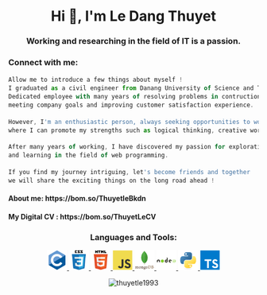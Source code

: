 <h1 align="center">Hi 👋, I'm Le Dang Thuyet</h1>
<h3 align="center">Working and researching in the field of IT is a passion.</h3>

<h3 align="left">Connect with me:</h3>
<p align="left">
</p>

```js
Allow me to introduce a few things about myself !
I graduated as a civil engineer from Danang University of Science and Technology.
Dedicated employee with many years of resolving problems in contruction and hotels career, 
meeting company goals and improving customer satisfaction e﻿xperience. 

However, I'm an enthusiastic person, always seeking opportunities to work in an environment 
where I can promote my strengths such as logical thinking, creative working and in-depth research.

After many years of working, I have discovered my passion for exploration
and learning in the field of web programming.

If you find my journey intriguing, let's become friends and together
we will share the exciting things on the long road ahead !
```

<h4>
  About me: https://bom.so/ThuyetleBkdn
</h4>
<h4>
  My Digital CV : https://bom.so/ThuyetLeCV
</h4>

<h3 align="center">Languages and Tools:</h3>
<p align="center"> <a href="https://www.cprogramming.com/" target="_blank" rel="noreferrer"> <img src="https://raw.githubusercontent.com/devicons/devicon/master/icons/c/c-original.svg" alt="c" width="40" height="40"/> </a> <a href="https://www.w3schools.com/css/" target="_blank" rel="noreferrer"> <img src="https://raw.githubusercontent.com/devicons/devicon/master/icons/css3/css3-original-wordmark.svg" alt="css3" width="40" height="40"/> </a> <a href="https://www.w3.org/html/" target="_blank" rel="noreferrer"> <img src="https://raw.githubusercontent.com/devicons/devicon/master/icons/html5/html5-original-wordmark.svg" alt="html5" width="40" height="40"/> </a> <a href="https://developer.mozilla.org/en-US/docs/Web/JavaScript" target="_blank" rel="noreferrer"> <img src="https://raw.githubusercontent.com/devicons/devicon/master/icons/javascript/javascript-original.svg" alt="javascript" width="40" height="40"/> </a> <a href="https://www.mongodb.com/" target="_blank" rel="noreferrer"> <img src="https://raw.githubusercontent.com/devicons/devicon/master/icons/mongodb/mongodb-original-wordmark.svg" alt="mongodb" width="40" height="40"/> </a> <a href="https://nodejs.org" target="_blank" rel="noreferrer"> <img src="https://raw.githubusercontent.com/devicons/devicon/master/icons/nodejs/nodejs-original-wordmark.svg" alt="nodejs" width="40" height="40"/> </a> <a href="https://www.python.org" target="_blank" rel="noreferrer"> <img src="https://raw.githubusercontent.com/devicons/devicon/master/icons/python/python-original.svg" alt="python" width="40" height="40"/> </a> <a href="https://www.typescriptlang.org/" target="_blank" rel="noreferrer"> <img src="https://raw.githubusercontent.com/devicons/devicon/master/icons/typescript/typescript-original.svg" alt="typescript" width="40" height="40"/> </a> </p>


<p align="center"> <img  src="https://github-readme-stats.vercel.app/api/top-langs?username=thuyetle1993&show_icons=true&locale=en&layout=compact" alt="thuyetle1993" /></p>



